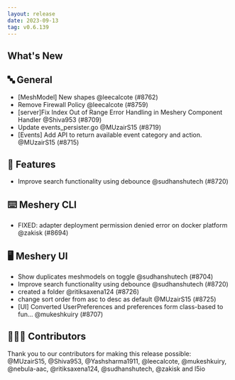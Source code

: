 ```yaml
---
layout: release
date: 2023-09-13
tag: v0.6.139
---
```


## What's New

## 🔤 General

- [MeshModel] New shapes @leecalcote (#8762)
- Remove Firewall Policy @leecalcote (#8759)
- [server]Fix Index Out of Range Error Handling in Meshery Component Handler @Shiva953 (#8709)
- Update events_persister.go @MUzairS15 (#8719)
- [Events] Add API to return available event category and action. @MUzairS15 (#8715)

## 🚀 Features

- Improve search functionality using debounce @sudhanshutech (#8720)

## ⌨️ Meshery CLI

- FIXED: adapter deployment permission denied error on docker platform @zakisk (#8694)

## 🖥 Meshery UI

- Show duplicates meshmodels on toggle @sudhanshutech (#8704)
- Improve search functionality using debounce @sudhanshutech (#8720)
- created a folder @ritiksaxena124 (#8726)
- change sort order from asc to desc as default @MUzairS15 (#8725)
- [UI] Converted UserPreferences and preferences form class-based to fun… @mukeshkuiry (#8707)

## 👨🏽‍💻 Contributors

Thank you to our contributors for making this release possible:
@MUzairS15, @Shiva953, @Yashsharma1911, @leecalcote, @mukeshkuiry, @nebula-aac, @ritiksaxena124, @sudhanshutech, @zakisk and l5io
